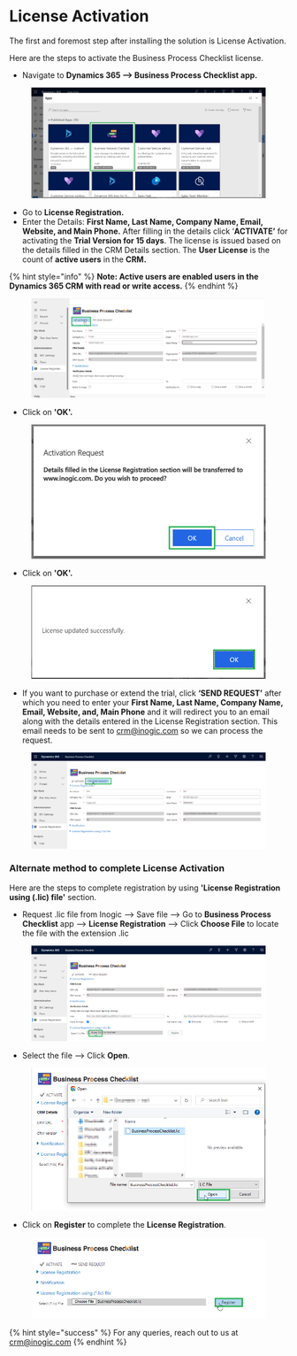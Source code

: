 # License Activation

The first and foremost step after installing the solution is License Activation.

Here are the steps to activate the Business Process Checklist license.

* Navigate to **Dynamics 365 --> Business Process Checklist app.**

<figure><img src="../../.gitbook/assets/License activation 1 (1).png" alt=""><figcaption></figcaption></figure>

* Go to **License Registration.**
* Enter the Details: **First Name, Last Name, Company Name, Email, Website, and Main Phone.** After filling in the details click ‘**ACTIVATE’** for activating the **Trial Version for 15 days**. The license is issued based on the details filled in the CRM Details section. The **User License** is the count of **active users** in the **CRM.**

{% hint style="info" %}
**Note: Active users are enabled users in the Dynamics 365 CRM with read or write access.**&#x20;
{% endhint %}

<figure><img src="../../.gitbook/assets/License activation 2.png" alt=""><figcaption></figcaption></figure>

* Click on **'OK'.**

<figure><img src="../../.gitbook/assets/License activation 3.png" alt=""><figcaption></figcaption></figure>

* Click on **'OK'.**

<figure><img src="../../.gitbook/assets/license activation 4.png" alt=""><figcaption></figcaption></figure>

* If you want to purchase or extend the trial, click **‘SEND REQUEST’** after which you need to enter your **First Name, Last Name, Company Name, Email, Website, and, Main Phone** and it will redirect you to an email along with the details entered in the License Registration section. This email needs to be sent to crm@inogic.com so we can process the request.

<figure><img src="../../.gitbook/assets/send request.png" alt=""><figcaption></figcaption></figure>

### Alternate method to complete License Activation

Here are the steps to complete registration by using **'License Registration using (.lic) file'** section.

* Request .lic file from Inogic --> Save file --> Go to **Business Process Checklist** app --> **License Registration** --> Click **Choose File** to locate the file with the extension .lic

<figure><img src="../../.gitbook/assets/alternate choose file.png" alt=""><figcaption></figcaption></figure>

* Select the file --> Click **Open**.

<figure><img src="../../.gitbook/assets/alternate lic 2.png" alt=""><figcaption></figcaption></figure>

* Click on **Register** to complete the **License Registration**.

<figure><img src="../../.gitbook/assets/alternate lic 3.png" alt=""><figcaption></figcaption></figure>

{% hint style="success" %}
For any queries, reach out to us at [crm@inogic.com](mailto:crm@inogic.com)
{% endhint %}
